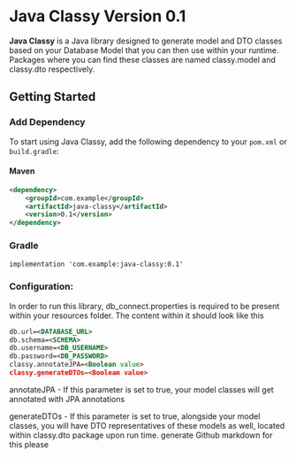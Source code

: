 # Java Classy Version 0.1

**Java Classy** is a Java library designed to generate model and DTO classes based on your Database Model that you can then use within your runtime. Packages where you can find these classes are named classy.model and classy.dto respectively.


## Getting Started

### Add Dependency

To start using Java Classy, add the following dependency to your `pom.xml` or `build.gradle`:

#### Maven
```xml
<dependency>
    <groupId>com.example</groupId>
    <artifactId>java-classy</artifactId>
    <version>0.1</version>
</dependency>
```
### Gradle
```xml
implementation 'com.example:java-classy:0.1'
```

### Configuration:
In order to run this library, db_connect.properties is required to be present within your resources folder. The content within it should look like this
```xml
db.url=<DATABASE_URL>
db.schema=<SCHEMA>
db.username=<DB_USERNAME>
db.password=<DB_PASSWORD>
classy.annotateJPA=<Boolean value>
classy.generateDTOs=<Boolean value>
```
annotateJPA - If this parameter is set to true, your model classes will get annotated with JPA annotations

generateDTOs - If this parameter is set to true, alongside your model classes, you will have DTO representatives of these models as well, located within classy.dto package upon run time. 
generate Github markdown for this please

